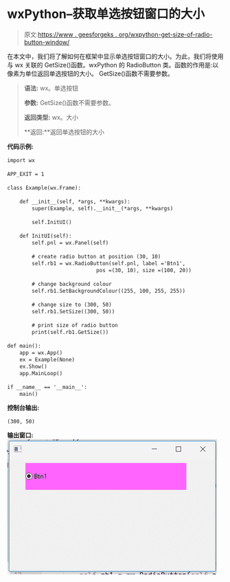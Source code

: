 # wxPython–获取单选按钮窗口的大小

> 原文:[https://www . geesforgeks . org/wxpython-get-size-of-radio-button-window/](https://www.geeksforgeeks.org/wxpython-get-size-of-radio-button-window/)

在本文中，我们将了解如何在框架中显示单选按钮窗口的大小。为此，我们将使用与 wx 关联的 GetSize()函数。wxPython 的 RadioButton 类。函数的作用是:以像素为单位返回单选按钮的大小。
GetSize()函数不需要参数。

> **语法:** wx。单选按钮
> 
> **参数:** GetSize()函数不需要参数。
> 
> **返回类型:** wx。大小
> 
> **返回:**返回单选按钮的大小

**代码示例:**

```
import wx

APP_EXIT = 1

class Example(wx.Frame):

    def __init__(self, *args, **kwargs):
        super(Example, self).__init__(*args, **kwargs)

        self.InitUI()

    def InitUI(self):
        self.pnl = wx.Panel(self)

        # create radio button at position (30, 10)
        self.rb1 = wx.RadioButton(self.pnl, label ='Btn1',
                             pos =(30, 10), size =(100, 20))

        # change background colour
        self.rb1.SetBackgroundColour((255, 100, 255, 255))

        # change size to (300, 50)
        self.rb1.SetSize((300, 50))

        # print size of radio button
        print(self.rb1.GetSize())

def main():
    app = wx.App()
    ex = Example(None)
    ex.Show()
    app.MainLoop()

if __name__ == '__main__':
    main()
```

**控制台输出:**

```
(300, 50)

```

**输出窗口:**
![](img/9995ebc8d6c27fe7cccc8c1e6a1bed45.png)